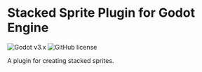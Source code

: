 # Stacked Sprite Plugin for Godot Engine

![Godot v3.x](https://img.shields.io/badge/Godot-v3.x-%23478cbf?logo=godot-engine&logoColor=white&style=flat-square) 
![GitHub license](https://img.shields.io/badge/license-MIT-478cbf?style=flat-square)

A plugin for creating stacked sprites.